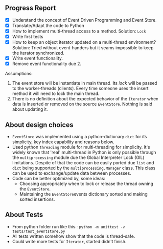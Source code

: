 ## Progress Report  

- [x] Understand the concept of Event Driven Programming and Event Store.  
- [x] Translate/Adapt the code to Python  
- [x] How to implement multi-thread access to a method. Solution: `Lock`  
- [x] Write first tests  
- [x] How to keep an object iterator updated on a multi-thread environment?
Solution: Tried without event-handers but it seams impossible to keep the iterator synchronized.  
- [x] Write event functionality.  
- [x] Remove event functionality due 2.  

Assumptions:  
 1. The event store will be instantiate in main thread. Its *lock* will be passed to the worker-threads (clients). Every time someone uses the insert method it will need to lock the main thread.  
 2. There is no definition about the expected behavior of the `Iterator` when data is inserted or removed on the source `EventStore`. Nothing is said about updating it.  

## About design choices  

- `EventStore` was implemented using a python-dictionary `dict` for its simplicity, key index capability and reasons below.  
- Used python `threading` module for multi-threading for simplicity. It's widely known that 'real' multi-thread in Python is only possible through the `multiprocessing` module due the Global Interpreter Lock (GIL) limitations. Despite of that the code can be easily ported due `list` and `dict` being supported by the `multiprocessing.Manager` class. This class can be used to exchange/update data between processes.  
- Code can be better optimized by, some ideas:  
  - Choosing appropriately when to lock or release the thread owning the `EventStore`.  
  - Maintaining the `EventStore`events dictionary sorted and making sorted insertions.  

## About Tests  

- From python folder run like this : `python -m unittest -v tests/test_eventstore.py`  
- All tests written somehow show that the code is thread-safe.
- Could write more tests for `Iterator`, started didn't finish.
